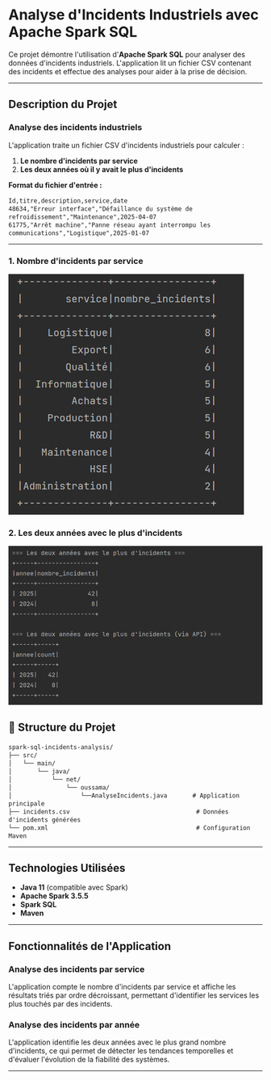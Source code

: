 # Analyse d'Incidents Industriels avec Apache Spark SQL

Ce projet démontre l'utilisation d'**Apache Spark SQL** pour analyser des données d'incidents industriels. L'application lit un fichier CSV contenant des incidents et effectue des analyses pour aider à la prise de décision.

---

## Description du Projet

### Analyse des incidents industriels
L'application traite un fichier CSV d'incidents industriels pour calculer :
1. **Le nombre d'incidents par service**
2. **Les deux années où il y avait le plus d'incidents**

**Format du fichier d'entrée :**
```
Id,titre,description,service,date
48634,"Erreur interface","Défaillance du système de refroidissement","Maintenance",2025-04-07
61775,"Arrêt machine","Panne réseau ayant interrompu les communications","Logistique",2025-01-07
```

---


### 1. Nombre d'incidents par service

![Nombre d'incidents par service](images/nombre_incidents_par_service.png)

### 2. Les deux années avec le plus d'incidents

![Les deux années avec le plus d'incidents](images/deux_annees_plus_incidents.png)


## 📁 Structure du Projet

```
spark-sql-incidents-analysis/
├── src/
│   └── main/
│       └── java/
│           └── net/
│               └── oussama/
│                   └──AnalyseIncidents.java       # Application principale
├── incidents.csv                                   # Données d'incidents générées
└── pom.xml                                         # Configuration Maven
```

---

## Technologies Utilisées

- **Java 11** (compatible avec Spark)
- **Apache Spark 3.5.5**
- **Spark SQL**
- **Maven**

---


##  Fonctionnalités de l'Application

### Analyse des incidents par service
L'application compte le nombre d'incidents par service et affiche les résultats triés par ordre décroissant, permettant d'identifier les services les plus touchés par des incidents.

### Analyse des incidents par année
L'application identifie les deux années avec le plus grand nombre d'incidents, ce qui permet de détecter les tendances temporelles et d'évaluer l'évolution de la fiabilité des systèmes.

---

